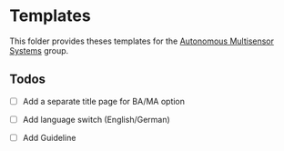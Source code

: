 # Templates

This folder provides theses templates for the [Autonomous Multisensor Systems](https://ams.ovgu.de) group.

## Todos

- [ ] Add a separate title page for BA/MA option
- [ ] Add language switch (English/German)
- [ ] Add Guideline

